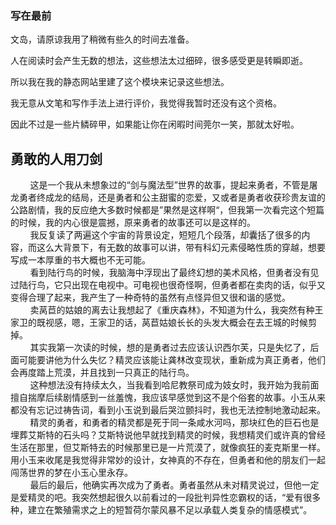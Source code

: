### 写在最前

文岛，请原谅我用了稍微有些久的时间去准备。

人在阅读时会产生无数的想法，这些想法太过细碎，很多感受更是转瞬即逝。

所以我在我的静态网站里建了这个模块来记录这些想法。

我无意从文笔和写作手法上进行评价，我觉得我暂时还没有这个资格。

因此不过是一些片鳞碎甲，如果能让你在闲暇时间莞尔一笑，那就太好啦。

## 勇敢的人用刀剑

&nbsp;&nbsp;&nbsp;&nbsp;&nbsp;&nbsp;&nbsp;&nbsp;这是一个我从未想象过的“剑与魔法型”世界的故事，提起来勇者，不管是屠龙勇者终成龙的结局，还是勇者和公主甜蜜的恋爱，又或者是勇者收获珍贵友谊的公路剧情，我的反应绝大多数时候都是”果然是这样啊“，但我第一次看完这个短篇的时候，我的内心很是震撼，原来勇者的故事还可以是这样的。
<br />&nbsp;&nbsp;&nbsp;&nbsp;&nbsp;&nbsp;&nbsp;&nbsp;我反复读了两遍这个宇宙的背景设定，短短几个段落，却囊括了很多的内容，而这么大背景下，有无数的故事可以讲，带有科幻元素侵略性质的穿越，想要写成一本厚重的书大概也不无可能。
<br />&nbsp;&nbsp;&nbsp;&nbsp;&nbsp;&nbsp;&nbsp;&nbsp;看到陆行鸟的时候，我脑海中浮现出了最终幻想的美术风格，但勇者没有见过陆行鸟，它只出现在电视中。可电视也很奇怪啊，但勇者都在卖肉的话，似乎又变得合理了起来，我产生了一种奇特的虽然有点怪异但又很和谐的感觉。
<br />&nbsp;&nbsp;&nbsp;&nbsp;&nbsp;&nbsp;&nbsp;&nbsp;卖莴苣的姑娘的离去让我想起了《重庆森林》，不知道为什么，我突然有种王家卫的既视感，嗯，王家卫的话，莴苣姑娘长长的头发大概会在去王城的时候剪掉。
<br />&nbsp;&nbsp;&nbsp;&nbsp;&nbsp;&nbsp;&nbsp;&nbsp;其实我第一次读的时候，想的是勇者过去应该认识西尔芙，只是失忆了，后面可能要讲他为什么失忆？精灵应该能让龚林改变现状，重新成为真正勇者，他们会再度踏上荒漠，并且找到一只真正的陆行鸟。
<br />&nbsp;&nbsp;&nbsp;&nbsp;&nbsp;&nbsp;&nbsp;&nbsp;这种想法没有持续太久，当我看到哈尼教祭司成为妓女时，我开始为我前面擅自揣摩后续剧情感到一丝羞愧，我应该早感觉到这不是个俗套的故事。小玉从来都没有忘记过祷告词，看到小玉说到最后哭泣颤抖时，我也无法控制地激动起来。
<br />&nbsp;&nbsp;&nbsp;&nbsp;&nbsp;&nbsp;&nbsp;&nbsp;精灵的勇者，和勇者的精灵都是死于同一条咸水河吗，那块红色的巨石也是埋葬艾斯特的石头吗？艾斯特说他早就找到精灵的时候，我想精灵们或许真的曾经生活在那里，但艾斯特去的时候那里已是一片荒漠了，就像疯狂的麦克斯里一样。用小玉来收尾是我觉得非常妙的设计，女神真的不存在，但勇者和他的朋友们一起闯荡世界的梦在小玉心里永存。
<br />&nbsp;&nbsp;&nbsp;&nbsp;&nbsp;&nbsp;&nbsp;&nbsp;最后的最后，他确实再次成为了勇者。勇者虽然从未对精灵说过，但他一定是爱精灵的吧。我突然想起很久以前看过的一段批判异性恋霸权的话，“爱有很多种，建立在繁殖需求之上的短暂荷尔蒙风暴不足以承载人类复杂的情感模式”。
